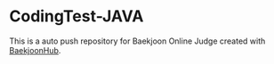 # CodingTest-JAVA
This is a auto push repository for Baekjoon Online Judge created with [BaekjoonHub](https://github.com/BaekjoonHub/BaekjoonHub).
